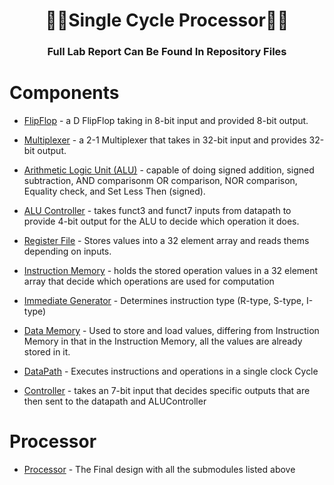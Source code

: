 # <h1 align = "center">🧑‍🎓Single Cycle Processor🧑‍🎓

<h3 align = "center">Full Lab Report Can Be Found In Repository Files

# Components
- [FlipFlop](lab5_koganti1_Anoop_Koganti/FlipFlop.v) - a D FlipFlop taking in 8-bit input and provided 8-bit output.

- [Multiplexer](lab5_koganti1_Anoop_Koganti/Mux.v) - a 2-1 Multiplexer that takes in 32-bit input and provides 32-bit output.

- [Arithmetic Logic Unit (ALU)](lab5_koganti1_Anoop_Koganti/ALU.v) - capable of doing signed addition, signed subtraction, AND comparisonm OR comparison, NOR comparison, Equality check, and Set Less Then (signed).

- [ALU Controller](lab5_koganti1_Anoop_Koganti/ALUController.v) - takes funct3 and funct7 inputs from datapath to provide 4-bit output for the ALU to decide which operation it does.

- [Register File](lab5_koganti1_Anoop_Koganti/RegFile.v) - Stores values into a 32 element array and reads thems depending on inputs.

- [Instruction Memory](lab5_koganti1_Anoop_Koganti/InstMem.v) - holds the stored operation values in a 32 element array that decide which operations are used for computation

- [Immediate Generator](lab5_koganti1_Anoop_Koganti/ImmGen.v) - Determines instruction type (R-type, S-type, I-type)

- [Data Memory](lab5_koganti1_Anoop_Koganti/DataMem.v) - Used to store and load values, differing from Instruction Memory in that in the Instruction Memory, all the values are already stored in it.

- [DataPath](lab5_koganti1_Anoop_Koganti/Datapath.v) - Executes instructions and operations in a single clock Cycle

- [Controller](lab5_koganti1_Anoop_Koganti/Controller.v) - takes an 7-bit input that decides specific outputs that are then sent to the datapath and ALUController

# Processor 

- [Processor](lab5_koganti1_Anoop_Koganti/processor.v) - The Final design with all the submodules listed above
